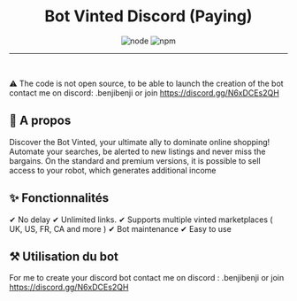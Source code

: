 <h1 align="center">Bot Vinted Discord (Paying) </h1>

<p align="center">
  <img alt="node" src="https://img.shields.io/node/v/discord.js?style=for-the-badge">
  <img alt="npm" src="https://img.shields.io/npm/v/discord.js?label=Discord.js&style=for-the-badge">
</p>

<hr>


<br>

:warning: The code is not open source, to be able to launch the creation of the bot contact me on discord: .benjibenji or join https://discord.gg/N6xDCEs2QH

## :dart: A propos

Discover the Bot Vinted, your ultimate ally to dominate online shopping! Automate your searches, be alerted to new listings and never miss the bargains. On the standard and premium versions, it is possible to sell access to your robot, which generates additional income

## :sparkles: Fonctionnalités

✔ No delay 
✔ Unlimited links. 
✔ Supports multiple vinted marketplaces ( UK, US, FR, CA and more )
✔ Bot maintenance
✔ Easy to use

## :hammer_and_pick: Utilisation du bot

For me to create your discord bot contact me on discord : .benjibenji or join https://discord.gg/N6xDCEs2QH
